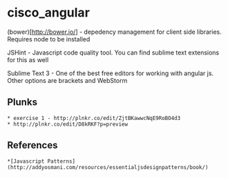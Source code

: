 cisco_angular
=============


(bower)[http://bower.io/] - depedency management for client side libraries. Requires node to be installed

JSHint - Javascript code quality tool. You can find sublime text extensions for this as well

Sublime Text 3 - One of the best free editors for working with angular js. Other options are brackets and WebStorm

Plunks
--------

	* exercise 1 - http://plnkr.co/edit/ZjtBKawwcNqE9RoBO4d3
	* http://plnkr.co/edit/D8kRKF?p=preview

References
-----------
	*[Javascript Patterns](http://addyosmani.com/resources/essentialjsdesignpatterns/book/)

